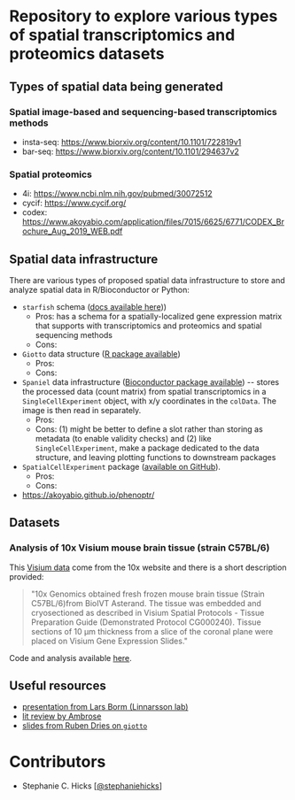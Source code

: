 # Repository to explore various types of spatial transcriptomics and proteomics datasets 

## Types of spatial data being generated 

### Spatial image-based and sequencing-based transcriptomics methods

- insta-seq: https://www.biorxiv.org/content/10.1101/722819v1
- bar-seq: https://www.biorxiv.org/content/10.1101/294637v2

### Spatial proteomics 

- 4i: https://www.ncbi.nlm.nih.gov/pubmed/30072512
- cycif: https://www.cycif.org/
- codex: https://www.akoyabio.com/application/files/7015/6625/6771/CODEX_Brochure_Aug_2019_WEB.pdf


## Spatial data infrastructure 

There are various types of proposed spatial data infrastructure to store and analyze spatial data in R/Bioconductor or Python:

- `starfish` schema ([docs available here](https://spacetx-starfish.readthedocs.io/en/latest/getting_started/index.html))) 
    - Pros: has a schema for a spatially-localized gene expression matrix that supports with transcriptomics and proteomics and spatial sequencing methods
    - Cons: 
- `Giotto` data structure ([R package available](http://spatial.rc.fas.harvard.edu/giotto-viewer/))
    - Pros: 
    - Cons: 
- `Spaniel` data infrastructure ([Bioconductor package available](https://bioconductor.org/packages/release/bioc/html/Spaniel.html)) -- stores the processed data (count matrix) from spatial transcriptomics in a `SingleCellExperiment` object, with x/y coordinates in the `colData`. The image is then read in separately.
    - Pros: 
    - Cons: (1) might be better to define a slot rather than storing as metadata (to enable validity checks) and (2) like `SingleCellExperiment`, make a package dedicated to the data structure, and leaving plotting functions to downstream packages
- `SpatialCellExperiment` package ([available on GitHub](https://github.com/kevinrue/SpatialCellExperiment)). 
    - Pros: 
    - Cons: 
- https://akoyabio.github.io/phenoptr/


## Datasets

### Analysis of 10x Visium mouse brain tissue (strain C57BL/6)

This [Visium data](https://support.10xgenomics.com/spatial-gene-expression/datasets/1.0.0/V1_Adult_Mouse_Brain) come from the 10x website and there is a short description provided: 

> "10x Genomics obtained fresh frozen mouse brain tissue (Strain C57BL/6)from BioIVT Asterand. The tissue was embedded and cryosectioned as described in Visium Spatial Protocols - Tissue Preparation Guide (Demonstrated Protocol CG000240). Tissue sections of 10 µm thickness from a slice of the coronal plane were placed on Visium Gene Expression Slides."

Code and analysis available [here](data-analyses/visium-mouse-brain-strain-C57BL6.Rmd).


## Useful resources

- [presentation from Lars Borm (Linnarsson lab)](https://nbisweden.github.io/single-cell_sib_scilifelab/session-outlook/Spatial_Lars-Borm_NBIS2019.pdf)
- [lit review by Ambrose](https://docs.google.com/spreadsheets/d/1tLTJrGul6p_4dpiT1_uU46HFCj-EE2mABXwSxqfCryQ/edit?usp=sharing) 
- [slides from Ruben Dries on `giotto`](https://www.dropbox.com/s/4e0a9qrk8zhm900/191106_meetup_spatial_transcriptomics_small.pdf?dl=0)


# Contributors

- Stephanie C. Hicks [[@stephaniehicks](https://github.com/stephaniehicks/)]
